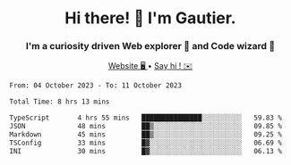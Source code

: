 <h1 align="center">Hi there! 👋 I'm Gautier.</h1>
<h3 align="center">I'm a curiosity driven Web explorer 🚀 and Code wizard 🧙</h3>

<p align="center">
  <a href="https://xisabla.github.io/">Website 🖥️ </a> •
  <a href="mailto:xisabla.dev@gmail.com">Say hi ! ✉️</a>
</p>

<!--START_SECTION:waka-->

```txt
From: 04 October 2023 - To: 11 October 2023

Total Time: 8 hrs 13 mins

TypeScript       4 hrs 55 mins   ███████████████░░░░░░░░░░   59.83 %
JSON             48 mins         ██▒░░░░░░░░░░░░░░░░░░░░░░   09.85 %
Markdown         45 mins         ██▒░░░░░░░░░░░░░░░░░░░░░░   09.25 %
TSConfig         33 mins         █▓░░░░░░░░░░░░░░░░░░░░░░░   06.69 %
INI              30 mins         █▓░░░░░░░░░░░░░░░░░░░░░░░   06.13 %
```

<!--END_SECTION:waka-->
